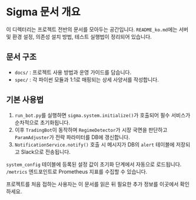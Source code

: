 # Sigma 문서 개요

이 디렉터리는 프로젝트 전반의 문서를 모아두는 공간입니다. `README_ko.md`에는 서버 및 환경 설정, 의존성 설치 방법, 테스트 실행법이 정리되어 있습니다.

## 문서 구조

- `docs/` : 프로젝트 사용 방법과 운영 가이드를 담습니다.
- `spec/` : 각 파이썬 모듈과 1:1로 매핑되는 상세 사양서를 작성합니다.


## 기본 사용법

1. `run_bot.py`를 실행하면 `sigma.system.initialize()`가 호출되어 필수 서비스가 순차적으로 초기화됩니다.
2. 이후 `TradingBot`이 동작하며 `RegimeDetector`가 시장 국면을 판단하고 `ParamAdjuster`가 전략 파라미터를 DB에 갱신합니다.
3. `NotificationService.notify()` 호출 시 메시지가 DB의 `alert` 테이블에 저장되고 Slack으로 전송됩니다.

`system_config` 테이블에 등록된 설정 값이 초기화 단계에서 자동으로 로드됩니다. `/metrics` 엔드포인트로 Prometheus 지표를 수집할 수 있습니다.

프로젝트를 처음 접하는 사용자는 이 문서를 읽은 뒤 필요한 추가 정보를 이곳에서 확인하세요.


